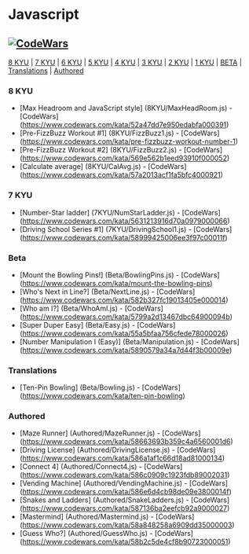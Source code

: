 # Javascript
## [![CodeWars](https://www.codewars.com/users/adrian.eyre/badges/large)](https://www.codewars.com/users/adrian.eyre "My Honor Badge") #

[8 KYU](#8KYU) | [7 KYU](#7KYU) | [6 KYU](#6KYU) | [5 KYU](#5KYU) | [4 KYU](#4KYU) | [3 KYU](#3KYU) | [2 KYU](#2KYU) | [1 KYU](#1KYU) | [BETA](#BETA) | [Translations](#TRAN) | [Authored](#AUTH)

### <a name="8KYU">8 KYU</a>
* [Max Headroom and JavaScript style] (8KYU/MaxHeadRoom.js) - [CodeWars] (https://www.codewars.com/kata/52a47dd7e950edabfa000391)
* [Pre-FizzBuzz Workout #1] (8KYU/FizzBuzz1.js) - [CodeWars] (https://www.codewars.com/kata/pre-fizzbuzz-workout-number-1)
* [Pre-FizzBuzz Workout #2] (8KYU/FizzBuzz2.js) - [CodeWars] (https://www.codewars.com/kata/569e562b1eed93910f000052)
* [Calculate average] (8KYU/CalAvg.js) - [CodeWars] (https://www.codewars.com/kata/57a2013acf1fa5bfc4000921)

### <a name="7KYU">7 KYU</a>
* [Number-Star ladder] (7KYU/NumStarLadder.js) - [CodeWars] (https://www.codewars.com/kata/5631213916d70a0979000066)
* [Driving School Series #1] (7KYU/DrivingSchool1.js) - [CodeWars] (https://www.codewars.com/kata/58999425006ee3f97c00011f)

### <a name="BETA">Beta</a>
* [Mount the Bowling Pins!] (Beta/BowlingPins.js) - [CodeWars] (https://www.codewars.com/kata/mount-the-bowling-pins)
* [Who's Next in Line?] (Beta/NextLine.js) - [CodeWars] (https://www.codewars.com/kata/582b327fc19013405e000014)
* [Who am I?] (Beta/WhoAmI.js) - [CodeWars] (https://www.codewars.com/kata/5799a2d13467dbc64900094b)
* [Super Duper Easy] (Beta/Easy.js) - [CodeWars] (https://www.codewars.com/kata/55a5bfaa756cfede78000026)
* [Number Manipulation I (Easy)] (Beta/Manipulation.js) - [CodeWars] (https://www.codewars.com/kata/5890579a34a7d44f3b00009e)

### <a name="TRAN">Translations</a>
* [Ten-Pin Bowling] (Beta/Bowling.js) - [CodeWars] (https://www.codewars.com/kata/ten-pin-bowling)

### <a name="AUTH">Authored</a>
* [Maze Runner] (Authored/MazeRunner.js) - [CodeWars] (https://www.codewars.com/kata/58663693b359c4a6560001d6)
* [Driving License] (Authored/DrivingLicense.js) - [CodeWars] (https://www.codewars.com/kata/586a1af1c66d18ad81000134)
* [Connect 4] (Authored/Connect4.js) - [CodeWars] (https://www.codewars.com/kata/586c0909c1923fdb89002031)
* [Vending Machine] (Authored/VendingMachine.js) - [CodeWars] (https://www.codewars.com/kata/586e6d4cb98de09e3800014f)
* [Snakes and Ladders] (Authored/SnakeLadders.js) - [CodeWars] (https://www.codewars.com/kata/587136ba2eefcb92a9000027)
* [Mastermind] (Authored/Mastermind.js) - [CodeWars] (https://www.codewars.com/kata/58a848258a6909dd35000003)
* [Guess Who?] (Authored/GuessWho.js) - [CodeWars] (https://www.codewars.com/kata/58b2c5de4cf8b90723000051)
